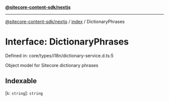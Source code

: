 [**@sitecore-content-sdk/nextjs**](../../README.md)

***

[@sitecore-content-sdk/nextjs](../../README.md) / [index](../README.md) / DictionaryPhrases

# Interface: DictionaryPhrases

Defined in: core/types/i18n/dictionary-service.d.ts:5

Object model for Sitecore dictionary phrases

## Indexable

\[`k`: `string`\]: `string`
